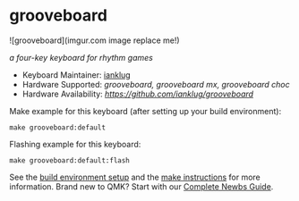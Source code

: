 # grooveboard

![grooveboard](imgur.com image replace me!)

*a four-key keyboard for rhythm games*

* Keyboard Maintainer: [ianklug](https://github.com/ianklug)
* Hardware Supported: *grooveboard, grooveboard mx, grooveboard choc*
* Hardware Availability: *https://github.com/ianklug/grooveboard*

Make example for this keyboard (after setting up your build environment):

    make grooveboard:default

Flashing example for this keyboard:

    make grooveboard:default:flash

See the [build environment setup](https://docs.qmk.fm/#/getting_started_build_tools) and the [make instructions](https://docs.qmk.fm/#/getting_started_make_guide) for more information. Brand new to QMK? Start with our [Complete Newbs Guide](https://docs.qmk.fm/#/newbs).
